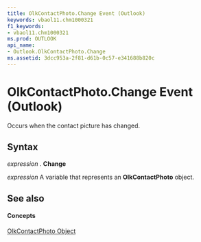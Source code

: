 ```yaml
---
title: OlkContactPhoto.Change Event (Outlook)
keywords: vbaol11.chm1000321
f1_keywords:
- vbaol11.chm1000321
ms.prod: OUTLOOK
api_name:
- Outlook.OlkContactPhoto.Change
ms.assetid: 3dcc953a-2f81-d61b-0c57-e341688b820c
---
```



# OlkContactPhoto.Change Event (Outlook)

Occurs when the contact picture has changed.


## Syntax

 _expression_ . **Change**

 _expression_ A variable that represents an **OlkContactPhoto** object.


## See also


#### Concepts


[OlkContactPhoto Object](olkcontactphoto-object-outlook.md)

